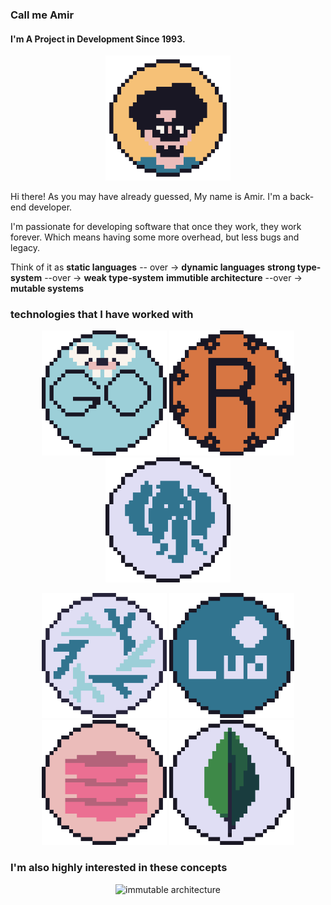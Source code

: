 ### Call me Amir

#### I'm A Project in Development Since 1993.

<p align="center">
<img width="200" src="./assets/avatar.png" alt="me, in pixel form">
</p>

Hi there! As you may have already guessed, My name is Amir. I'm a back-end developer.

I'm passionate for developing software that once they work,
they work forever. Which means having some more overhead,
but less bugs and legacy.

Think of it as
**static languages** -- over -> **dynamic languages**
**strong type-system** --over -> **weak type-system** 
**immutible architecture** --over -> **mutable systems**



### technologies that I have worked with
<p align="center">
<img width="200" src="./assets/gopher.png" alt="go">
<img width="200" src="./assets/rust.png" alt="rust">
<img width="200" src="./assets/postgresql.png" alt="postgresql">
</p>

<p align="center">
<img width="200" src="./assets/nix.png" alt="nix">
<img width="200" src="./assets/lua.png" alt="lua">
<img width="200" src="./assets/redis.png" alt="redis">
<img width="200" src="./assets/mongodb.png" alt="mongodb">
</p>

### I'm also highly interested in these concepts 
<p align="center">
<img width="200" src="./assets/immuatable_architecture.png.png" alt="immutable architecture">
</p>







<!--
**amirography/amirography** is a ✨ _special_ ✨ repository because its `README.md` (this file) appears on your GitHub profile.

Here are some ideas to get you started:

- 🔭 I’m currently working on ...
- 🌱 I’m currently learning ...
- 👯 I’m looking to collaborate on ...
- 🤔 I’m looking for help with ...
- 💬 Ask me about ...
- 📫 How to reach me: ...
- 😄 Pronouns: ...
- ⚡ Fun fact: ...
-->




